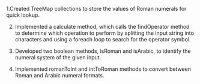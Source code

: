 1.Created TreeMap collections to store the values of Roman numerals for quick lookup.

2. Implemented a calculate method, which calls the findOperator method to determine which operation to perform by splitting the input string into characters and using a foreach loop to search for the operator symbol.

3. Developed two boolean methods, isRoman and isArabic, to identify the numeral system of the given input.

4. Implemented romanToInt and intToRoman methods to convert between Roman and Arabic numeral formats.
